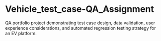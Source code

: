 # Vehicle_test_case-QA_Assignment
QA portfolio project demonstrating test case design, data validation, user experience considerations, and automated regression testing strategy for an EV platform.

